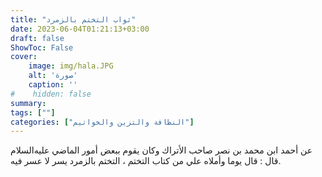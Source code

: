 ```yaml
---
title: "ثواب التختم بالزمرد"
date: 2023-06-04T01:21:13+03:00
draft: false
ShowToc: False
cover:
    image: img/hala.JPG
    alt: 'صورة'
    caption: ''
#    hidden: false
summary: 
tags: [""]
categories: ["النظافة والتزين والخواتيم"]
---
```

عن أحمد
ابن محمد بن نصر صاحب الأتراك وكان يقوم ببعض أمور الماضي عليه‌السلام قال :
قال يوما وأملاه علي من كتاب التختم ، التختم بالزمرد يسر لا عسر فيه.


